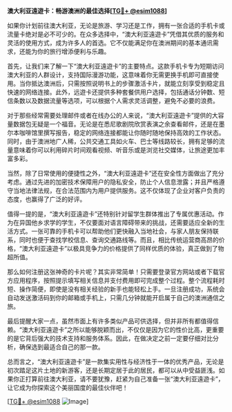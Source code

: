 **澳大利亚遠遊卡：畅游澳洲的最佳选择[[TG💪+ @esim1088](https://t.me/s/esim1088)]**

如果你计划前往澳大利亚，无论是旅游、学习还是工作，拥有一张合适的手机卡或流量卡绝对是必不可少的。在众多选择中，“澳大利亚遠遊卡”凭借其优质的服务和灵活的使用方式，成为许多人的首选。它不仅能满足你在澳洲期间的基本通讯需求，还能为你的旅行增添便利与乐趣。

首先，让我们来了解一下“澳大利亚遠遊卡”的主要特点。这款手机卡专为短期访问澳大利亚的人群设计，支持国际漫游功能，这意味着你无需更换手机即可直接使用。当你抵达澳洲后，只需按照说明书上的步骤激活卡片，就能立刻享受到稳定且快速的网络连接。此外，远遊卡还提供多种套餐供用户选择，包括通话分钟数、短信条数以及数据流量等选项，可以根据个人需求灵活调整，避免不必要的浪费。

对于那些经常需要处理邮件或者在线办公的人来说，“澳大利亚遠遊卡”提供的大容量数据包无疑是一个福音。无论是在悉尼歌剧院欣赏表演之余查看邮件，还是在墨尔本咖啡馆里撰写报告，稳定的网络连接都能让你随时随地保持高效的工作状态。同时，由于澳洲地广人稀，公共交通工具如火车、巴士等线路较长，拥有足够的流量意味着你可以利用碎片时间观看视频、听音乐或是浏览社交媒体，让旅途更加丰富多彩。

当然，除了日常使用的便捷性之外，“澳大利亚遠遊卡”还在安全性方面做出了充分考虑。通过先进的加密技术保障用户的隐私安全，防止个人信息泄露；并且严格遵守当地法律法规，在合法范围内为用户提供服务。这不仅体现了企业对客户负责的态度，也赢得了广泛的好评。

值得一提的是，“澳大利亚遠遊卡”还特别针对留学生群体推出了专属优惠活动。作为在异国他乡求学的学生，不仅要面对语言障碍带来的挑战，还需要适应全新的生活方式。一张可靠的手机卡可以帮助他们更快融入当地社会，与家人朋友保持联系，同时也便于查找学校信息、查询交通路线等。而且，相比传统运营商高昂的价格，“澳大利亚遠遊卡”以极具竞争力的价格提供了同样优质的体验，真正做到了物超所值。

那么如何注册这张神奇的卡片呢？其实非常简单！只需要登录官方网站或者下载官方应用程序，按照提示填写相关信息并支付费用即可完成整个过程。整个流程耗时短、操作简便，即使是没有相关经验的新手也能轻松上手。一旦注册成功，系统会自动发送激活码到你的邮箱或手机上，只需几分钟就能开启属于自己的澳洲通信之旅。

最后提醒大家一点，虽然市面上有许多类似产品可供选择，但并非所有都值得信赖。“澳大利亚遠遊卡”之所以能够脱颖而出，不仅仅是因为它的性价比高，更重要的是它背后强大的技术支持和服务体系。因此，在做决定之前一定要仔细对比分析，确保选到最适合自己的那一款。

总而言之，“澳大利亚遠遊卡”是一款集实用性与经济性于一体的优秀产品，无论是初次踏足这片土地的新游客，还是长期定居于此的居民，都可以从中受益匪浅。如果你正打算前往澳大利亚，请不要犹豫，赶紧为自己准备一张“澳大利亚遠遊卡”，让它成为你探索这个美丽国度的最佳伙伴吧！

[[TG💪+ @esim1088](https://t.me/s/esim1088) ![Image](https://i.postimg.cc/4NQfJmqS/Snipaste-2025-05-13-00-14-12.png)]